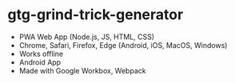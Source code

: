 # gtg-grind-trick-generator
- PWA Web App (Node.js, JS, HTML, CSS)
- Chrome, Safari, Firefox, Edge (Android, iOS, MacOS, Windows) 
- Works offline 
- Android App 
- Made with Google Workbox, Webpack
 